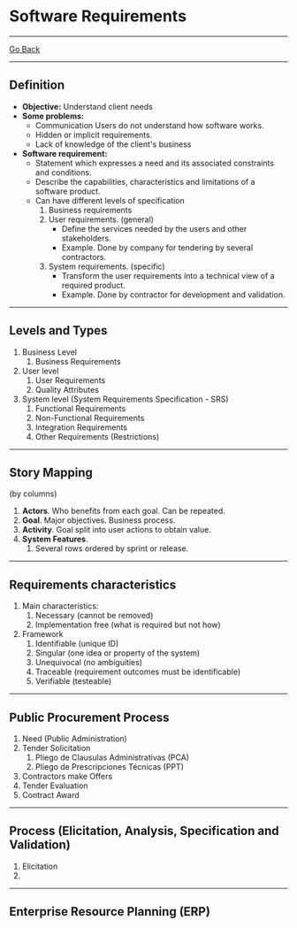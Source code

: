# Software Requirements
---
[Go Back](../README.md)

---
## Definition
- **Objective:** Understand client needs
- **Some problems:**
	- Communication Users do not understand how software works.
	- Hidden or implicit requirements.
	- Lack of knowledge of the client's business
- **Software requirement:**
	- Statement which expresses a need and its associated constraints and conditions.
	- Describe the capabilities, characteristics and limitations of a software product.
	- Can have different levels of specification
		1. Business requirements
		2. User requirements. (general)
			- Define the services needed by the users and other stakeholders.
			- Example. Done by company for tendering by several contractors.
		3. System requirements. (specific)
			- Transform the user requirements into a technical view of a required product.
			- Example. Done by contractor for development and validation.

---
## Levels and Types
1. Business Level
	1. Business Requirements
2. User level
	1. User Requirements
	2. Quality Attributes
3. System level (System Requirements Specification - SRS)
	1. Functional Requirements
	2. Non-Functional Requirements
	3. Integration Requirements
	4. Other Requirements (Restrictions)
---
## Story Mapping
(by columns)
1. **Actors**. Who benefits from each goal. Can be repeated.
2. **Goal**. Major objectives. Business process.
3. **Activity**. Goal split into user actions to obtain value.
4. **System Features**.
	1. Several rows ordered by sprint or release.
---
## Requirements characteristics 
1. Main characteristics:
	1. Necessary (cannot be removed)
	2. Implementation free (what is required but not how)
2. Framework
	1. Identifiable (unique ID)
	2. Singular (one idea or property of the system)
	3. Unequivocal (no ambiguities)
	4. Traceable (requirement outcomes must be identificable)
	5. Verifiable (testeable)

---
## Public Procurement Process
1. Need (Public Administration)
2. Tender Solicitation
	1. Pliego de Clausulas Administrativas (PCA)
	2. Pliego de Prescripciones Técnicas (PPT)
3. Contractors make Offers
4. Tender Evaluation
5. Contract Award
---
## Process (Elicitation, Analysis, Specification and Validation)
1. Elicitation 
2. 

---
## Enterprise Resource Planning (ERP)